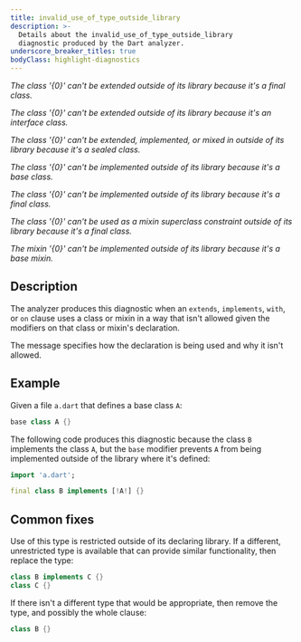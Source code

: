 ```yaml
---
title: invalid_use_of_type_outside_library
description: >-
  Details about the invalid_use_of_type_outside_library
  diagnostic produced by the Dart analyzer.
underscore_breaker_titles: true
bodyClass: highlight-diagnostics
---
```


_The class '{0}' can't be extended outside of its library because it's a final class._

_The class '{0}' can't be extended outside of its library because it's an interface class._

_The class '{0}' can't be extended, implemented, or mixed in outside of its library because it's a sealed class._

_The class '{0}' can't be implemented outside of its library because it's a base class._

_The class '{0}' can't be implemented outside of its library because it's a final class._

_The class '{0}' can't be used as a mixin superclass constraint outside of its library because it's a final class._

_The mixin '{0}' can't be implemented outside of its library because it's a base mixin._

## Description

The analyzer produces this diagnostic when an `extends`, `implements`,
`with`, or `on` clause uses a class or mixin in a way that isn't allowed
given the modifiers on that class or mixin's declaration.

The message specifies how the declaration is being used and why it isn't
allowed.

## Example

Given a file `a.dart` that defines a base class `A`:

```dart
base class A {}
```

The following code produces this diagnostic because the class `B`
implements the class `A`, but the `base` modifier prevents `A` from being
implemented outside of the library where it's defined:

```dart
import 'a.dart';

final class B implements [!A!] {}
```

## Common fixes

Use of this type is restricted outside of its declaring library. If a
different, unrestricted type is available that can provide similar
functionality, then replace the type:

```dart
class B implements C {}
class C {}
```

If there isn't a different type that would be appropriate, then remove the
type, and possibly the whole clause:

```dart
class B {}
```
